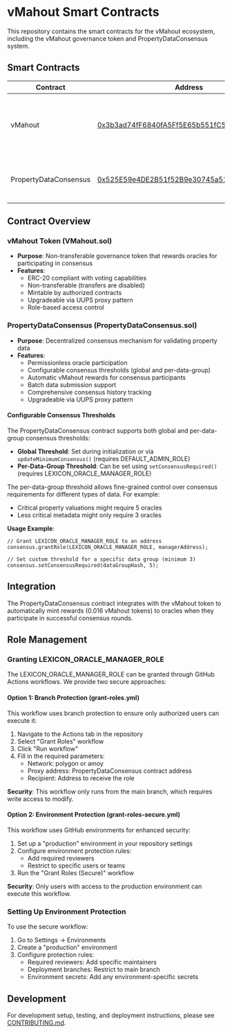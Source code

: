 # vMahout Smart Contracts

This repository contains the smart contracts for the vMahout ecosystem, including the vMahout governance token and PropertyDataConsensus system.

## Smart Contracts

| Contract              | Address                                                                                                                  | Network         | Description                                                        |
| --------------------- | ------------------------------------------------------------------------------------------------------------------------ | --------------- | ------------------------------------------------------------------ |
| vMahout               | [0x3b3ad74fF6840fA5Ff5E65b551fC5E8ed13c3F18](https://polygonscan.com/address/0x3b3ad74fF6840fA5Ff5E65b551fC5E8ed13c3F18) | Polygon Mainnet | Non-transferable ERC-20 governance token with minting capabilities |
| PropertyDataConsensus | [0x525E59e4DE2B51f52B9e30745a513E407652AB7c](https://polygonscan.com/address/0x525E59e4DE2B51f52B9e30745a513E407652AB7c) | Polygon Mainnet | Permissionless consensus system for property data validation       |

## Contract Overview

### vMahout Token (VMahout.sol)

- **Purpose**: Non-transferable governance token that rewards oracles for participating in consensus
- **Features**:
  - ERC-20 compliant with voting capabilities
  - Non-transferable (transfers are disabled)
  - Mintable by authorized contracts
  - Upgradeable via UUPS proxy pattern
  - Role-based access control

### PropertyDataConsensus (PropertyDataConsensus.sol)

- **Purpose**: Decentralized consensus mechanism for validating property data
- **Features**:
  - Permissionless oracle participation
  - Configurable consensus thresholds (global and per-data-group)
  - Automatic vMahout rewards for consensus participants
  - Batch data submission support
  - Comprehensive consensus history tracking
  - Upgradeable via UUPS proxy pattern

#### Configurable Consensus Thresholds

The PropertyDataConsensus contract supports both global and per-data-group consensus thresholds:

- **Global Threshold**: Set during initialization or via `updateMinimumConsensus()` (requires DEFAULT_ADMIN_ROLE)
- **Per-Data-Group Threshold**: Can be set using `setConsensusRequired()` (requires LEXICON_ORACLE_MANAGER_ROLE)

The per-data-group threshold allows fine-grained control over consensus requirements for different types of data. For example:

- Critical property valuations might require 5 oracles
- Less critical metadata might only require 3 oracles

**Usage Example**:

```solidity
// Grant LEXICON_ORACLE_MANAGER_ROLE to an address
consensus.grantRole(LEXICON_ORACLE_MANAGER_ROLE, managerAddress);

// Set custom threshold for a specific data group (minimum 3)
consensus.setConsensusRequired(dataGroupHash, 5);
```

## Integration

The PropertyDataConsensus contract integrates with the vMahout token to automatically mint rewards (0.016 vMahout tokens) to oracles when they participate in successful consensus rounds.

## Role Management

### Granting LEXICON_ORACLE_MANAGER_ROLE

The LEXICON_ORACLE_MANAGER_ROLE can be granted through GitHub Actions workflows. We provide two secure approaches:

#### Option 1: Branch Protection (grant-roles.yml)

This workflow uses branch protection to ensure only authorized users can execute it:

1. Navigate to the Actions tab in the repository
2. Select "Grant Roles" workflow
3. Click "Run workflow"
4. Fill in the required parameters:
   - Network: polygon or amoy
   - Proxy address: PropertyDataConsensus contract address
   - Recipient: Address to receive the role

**Security**: This workflow only runs from the main branch, which requires write access to modify.

#### Option 2: Environment Protection (grant-roles-secure.yml)

This workflow uses GitHub environments for enhanced security:

1. Set up a "production" environment in your repository settings
2. Configure environment protection rules:
   - Add required reviewers
   - Restrict to specific users or teams
3. Run the "Grant Roles (Secure)" workflow

**Security**: Only users with access to the production environment can execute this workflow.

### Setting Up Environment Protection

To use the secure workflow:

1. Go to Settings → Environments
2. Create a "production" environment
3. Configure protection rules:
   - Required reviewers: Add specific maintainers
   - Deployment branches: Restrict to main branch
   - Environment secrets: Add any environment-specific secrets

## Development

For development setup, testing, and deployment instructions, please see [CONTRIBUTING.md](./CONTRIBUTING.md).
